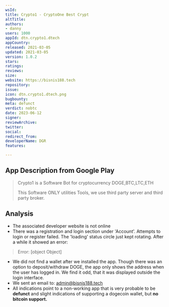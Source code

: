 ```yaml
---
wsId: 
title: Crypto1 - CryptoOne Best Crypt
altTitle: 
authors:
- danny
users: 1000
appId: dtn.crypto1.dtech
appCountry: 
released: 2021-03-05
updated: 2021-03-05
version: 1.0.2
stars: 
ratings: 
reviews: 
size: 
website: https://bisnis188.tech
repository: 
issue: 
icon: dtn.crypto1.dtech.png
bugbounty: 
meta: defunct
verdict: nobtc
date: 2023-06-12
signer: 
reviewArchive: 
twitter: 
social: 
redirect_from: 
developerName: DGR
features: 

---
```


## App Description from Google Play 

> Crypto1 is a Software Bot for cryptocurrency DOGE,BTC,LTC,ETH
>
> This Software ONLY utilities Tools, we use third party server and third party broker.


## Analysis 

- The associated developer website is not online 
- There was a registration and login section under 'Account'. Attempts to login or register failed. The 'loading' status circle just kept rotating. After a while it showed an error: 

> Error: [object Object]

- We did not find a wallet after we installed the app. Though there was an option to deposit/withdraw DOGE, the app only shows the address when the user has logged in. We find it odd, that it was displayed outside the login interface.
- We sent an email to: admin@bisnis188.tech
- All indications point to a non-working app that is very probable to be **defunct** and slight indications of supporting a dogecoin wallet, but **no bitcoin support.** 